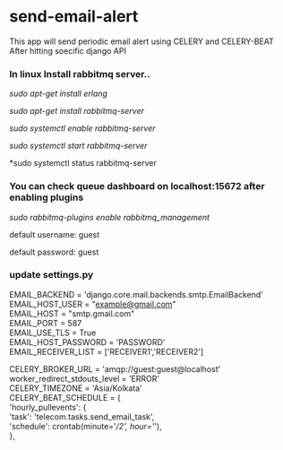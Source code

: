 # send-email-alert
This app will send periodic email alert using CELERY and CELERY-BEAT After hitting soecific django API 

### In linux Install rabbitmq server..

*sudo apt-get install erlang*      

*sudo apt-get install rabbitmq-server*

*sudo systemctl enable rabbitmq-server*  

*sudo systemctl start rabbitmq-server*

*sudo systemctl status rabbitmq-server

### You can check queue dashboard on localhost:15672 after enabling plugins

*sudo rabbitmq-plugins enable rabbitmq_management*

default username: guest

default password: guest

### update settings.py

EMAIL_BACKEND = 'django.core.mail.backends.smtp.EmailBackend'<br />
EMAIL_HOST_USER = "example@gmail.com" <!--- put your email here. --> <br />
EMAIL_HOST = "smtp.gmail.com"<br />
EMAIL_PORT = 587<br />
EMAIL_USE_TLS = True<br />
EMAIL_HOST_PASSWORD = 'PASSWORD' <!--- put your email password here.)--><br />
EMAIL_RECEIVER_LIST = ['RECEIVER1','RECEIVER2']<br />


CELERY_BROKER_URL = 'amqp://guest:guest@localhost'<br />
worker_redirect_stdouts_level = 'ERROR'<br />
CELERY_TIMEZONE = 'Asia/Kolkata'<br />
CELERY_BEAT_SCHEDULE = {<br />
                'hourly_pullevents': {<br />
                             'task': 'telecom.tasks.send_email_task',<br />
                                      'schedule': crontab(minute='*/2', hour='*'),  <!--- This will send email after every 2 min.--><br />
                                      },

